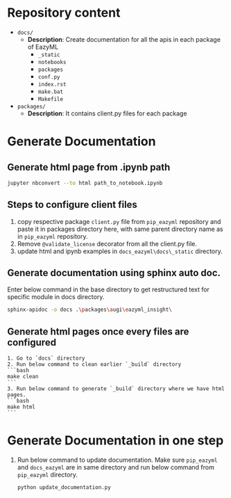 # Repository content

- `docs/`  
    - **Description**: Create documentation for all the apis in each package of EazyML
        - `_static`
        - `notebooks`
        - `packages`
        - `conf.py`
        - `index.rst`
        - `make.bat`
        - `Makefile`
- `packages/`  
    - **Description**: It contains client.py files for each package


# Generate Documentation

## Generate html page from .ipynb path
```bash
jupyter nbconvert --to html path_to_notebook.ipynb
```

## Steps to configure client files
1. copy respective package `client.py` file from `pip_eazyml` repository and paste it in packages directory here, with same parent directory name as in `pip_eazyml` repository.
2. Remove `@validate_license` decorator from all the client.py file.
3. update html and ipynb examples in `docs_eazyml\docs\_static` directory.

## Generate documentation using sphinx auto doc.
Enter below command in the base directory to get restructured text for specific module in docs directory.
```bash
sphinx-apidoc -o docs .\packages\augi\eazyml_insight\
```


## Generate html pages once every files are configured
    1. Go to `docs` directory
    2. Run below command to clean earlier `_build` directory
    ```bash
    make clean
    ```
    3. Run below command to generate `_build` directory where we have html pages.
    ```bash
    make html
    ```

# Generate Documentation in one step

1. Run below command to update documentation. Make sure `pip_eazyml` and `docs_eazyml` are in same directory and run below command from `pip_eazyml` directory.

    ```bash
    python update_documentation.py
    ```


